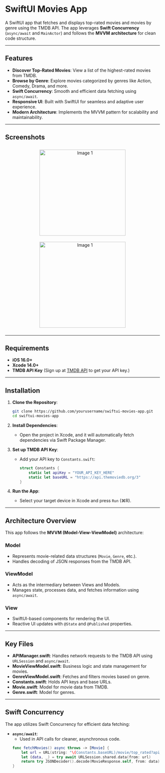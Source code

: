 # SwiftUI Movies App

A SwiftUI app that fetches and displays top-rated movies and movies by genre using the TMDB API. The app leverages **Swift Concurrency** (`async/await` and `MainActor`) and follows the **MVVM architecture** for clean code structure.

---

## Features

- **Discover Top-Rated Movies**: View a list of the highest-rated movies from TMDB.
- **Browse by Genre**: Explore movies categorized by genres like Action, Comedy, Drama, and more.
- **Swift Concurrency**: Smooth and efficient data fetching using `async/await`.
- **Responsive UI**: Built with SwiftUI for seamless and adaptive user experience.
- **Modern Architecture**: Implements the MVVM pattern for scalability and maintainability.

---

## Screenshots

<p align="center">
  <img src="https://github.com/user-attachments/assets/6b5d42b2-0dfd-47c2-b428-80db73a8a257" alt="Image 1" style="margin: 10px; width: 280px;">
  <img src="https://github.com/user-attachments/assets/c881f0c9-33b7-48a1-af6a-e10fe646b64d" alt="Image 1" style="margin: 10px; width: 280px;">
</p>

---

## Requirements

- **iOS 16.0+**
- **Xcode 14.0+**
- **TMDB API Key** (Sign up at [TMDB API](https://www.themoviedb.org/documentation/api) to get your API key.)

---

## Installation

1. **Clone the Repository**:
    ```bash
    git clone https://github.com/yourusername/swiftui-movies-app.git
    cd swiftui-movies-app
    ```

2. **Install Dependencies**:
    - Open the project in Xcode, and it will automatically fetch dependencies via Swift Package Manager.

3. **Set up TMDB API Key**:
    - Add your API key to `Constants.swift`:
      ```swift
      struct Constants {
          static let apiKey = "YOUR_API_KEY_HERE"
          static let baseURL = "https://api.themoviedb.org/3"
      }
      ```

4. **Run the App**:
    - Select your target device in Xcode and press `Run` (⌘R).

---

## Architecture Overview

This app follows the **MVVM (Model-View-ViewModel)** architecture:

### **Model**
- Represents movie-related data structures (`Movie`, `Genre`, etc.).
- Handles decoding of JSON responses from the TMDB API.

### **ViewModel**
- Acts as the intermediary between Views and Models.
- Manages state, processes data, and fetches information using `async/await`.

### **View**
- SwiftUI-based components for rendering the UI.
- Reactive UI updates with `@State` and `@Published` properties.

---

## Key Files

- **APIManager.swift**: Handles network requests to the TMDB API using `URLSession` and `async/await`.
- **MovieViewModel.swift**: Business logic and state management for movies.
- **GenreViewModel.swift**: Fetches and filters movies based on genre.
- **Constants.swift**: Holds API keys and base URLs.
- **Movie.swift**: Model for movie data from TMDB.
- **Genre.swift**: Model for genres.

---

## Swift Concurrency

The app utilizes Swift Concurrency for efficient data fetching:

- **`async/await`**:
  - Used in API calls for cleaner, asynchronous code.
  ```swift
  func fetchMovies() async throws -> [Movie] {
      let url = URL(string: "\(Constants.baseURL)/movie/top_rated?api_key=\(Constants.apiKey)")!
      let (data, _) = try await URLSession.shared.data(from: url)
      return try JSONDecoder().decode(MovieResponse.self, from: data).results
  }

